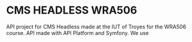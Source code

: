 # CMS HEADLESS WRA506

API project for CMS Headless made at the IUT of Troyes for the WRA506 course.
API made with API Platform and Symfony.
We use
